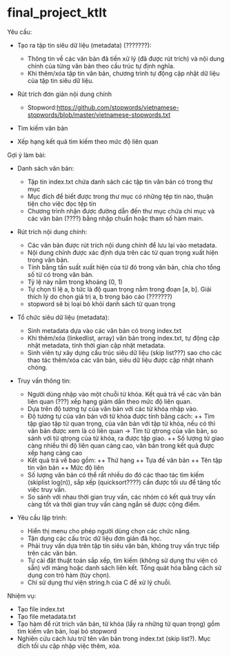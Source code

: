# final_project_ktlt

Yêu cầu:
- Tạo ra tập tin siêu dữ liệu (metadata) (???????): 
  + Thông tin về các văn bản đã tiền xử lý (đã được rút trích) và nội dung chính của từng văn bản theo cấu trúc tự định nghĩa.
  + Khi thêm/xóa tập tin văn bản, chương trình tự động cập nhật dữ liệu của tập tin siêu dữ liệu.

- Rút trích đơn giản nội dung chính
  + Stopword:https://github.com/stopwords/vietnamese-stopwords/blob/master/vietnamese-stopwords.txt
- Tìm kiếm văn bản
- Xếp hạng kết quả tìm kiếm theo mức độ liên quan

Gợi ý làm bài:
- Danh sách văn bản:
  + Tập tin index.txt chứa danh sách các tập tin văn bản có trong thư mục
  + Mục đích để biết được trong thư mục có những tệp tin nào, thuận tiện cho việc đọc tệp tin
  + Chương trình nhận được đường dẫn đến thư mục chứa chỉ mục và các văn bản (????) bằng nhập chuẩn hoặc tham số hàm main.
- Rút trích nội dung chính:
  + Các văn bản được rút trích nội dung chính để lưu lại vào metadata.
  + Nội dung chính được xác định dựa trên các từ quan trọng xuất hiện trong văn bản.
  + Tính bằng tần suất xuất hiện của từ đó trong văn bản, chia cho tổng số từ có trong văn bản.
  + Tỷ lệ này nằm trong khoảng (0, 1)
  + Tự chọn tỉ lệ a, b tức là độ quan trọng nằm trong đoạn [a, b]. Giải thích lý do chọn giá trị a, b trong báo cáo (???????)
  + stopword sẽ bị loại bỏ khỏi danh sách từ quan trọng
- Tổ chức siêu dữ liệu (metadata):
  + Sinh metadata dựa vào các văn bản có trong index.txt
  + Khi thêm/xóa (linkedlist, array) văn bản trong index.txt, tự động cập nhật metadata, tính thời gian cập nhật metadata. 
  + Sinh viên tự xây dựng cấu trúc  siêu dữ liệu (skip list???) sao cho các thao tác thêm/xóa các văn bản, siêu dữ liệu được cập nhật nhanh chóng.
- Truy vấn thông tin:
  + Người dùng nhập vào một chuỗi từ khóa. Kết quả trả về các văn bản liên quan (???) xếp hạng giảm dần theo mức độ liên quan.
  + Dựa trên độ tương tự của văn bản với các từ khóa nhập vào.
  + Độ tương tự của văn bản với từ khóa được tính bằng cách:
    ++ Tìm tập giao tập từ quan trọng, của văn bản với tập từ khóa, nếu có thì văn bản được xem là có liên quan -> Tìm từ qtrong của văn bản, so sánh với từ qtrọng của từ khóa, ra được tập giao.
    ++ Số lượng từ giao càng nhiều thì độ liên quan càng cao, văn bản trong kết quả được xếp hạng càng cao
  + Kết quả trả về bao gồm:
    ++ Thứ hạng
    ++ Tựa đề văn bản
    ++ Tên tập tin văn bản
    ++ Mức độ liên
  + Số lượng văn bản có thể rất nhiều do đó các thao tác tìm kiếm (skiplist log(n)), sắp xếp (quicksort????) cần được tối ưu để tăng tốc việc truy vấn. 
  + So sánh với nhau thời gian truy vấn, các nhóm có kết quả truy vấn càng tốt và thời gian truy vấn càng ngắn sẽ được cộng điểm.

- Yêu cầu lập trình:
  + Hiển thị menu cho phép người dùng chọn các chức năng.
  + Tận dụng các cấu trúc dữ liệu đơn giản đã học.
  + Phải truy vấn dựa trên tập tin siêu văn bản, không truy vấn trực tiếp trên các văn bản.
  + Tự cài đặt thuật toán sắp xếp, tìm kiếm (không sử dụng thư viện có sẵn) với mảng hoặc danh sách liên kết. Tổng quát hóa bằng cách sử dụng con trỏ hàm (tùy chọn).
  + Chỉ sử dụng thư viện string.h của C để xử lý chuỗi.

Nhiệm vụ:
- Tạo file index.txt
- Tạo file metadata.txt
- Tạo hàm để rút trích văn bản, từ khóa (lấy ra những từ quan trọng) gồm tìm kiếm văn bản, loại bỏ stopword
- Nghiên cứu cách lưu trữ tên văn bản trong index.txt (skip list?). Mục đích tối ưu cập nhập việc thêm, xóa.
